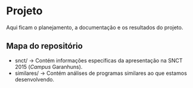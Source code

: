 # Projeto

Aqui ficam o planejamento, a documentação e os resultados do projeto.

## Mapa do repositório

* snct/ -> Contém informações específicas da apresentação na SNCT 2015 (*Campus* Garanhuns).
* similares/ -> Contém análises de programas similares ao que estamos desenvolvendo.
